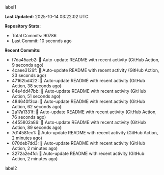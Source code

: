 
label1 
<!-- ACTIVITY_START -->
**Last Updated:** 2025-10-14 03:22:02 UTC

**Repository Stats:**
- Total Commits: 90786
- Last Commit: 10 seconds ago

**Recent Commits:**
- f7da45aeb2: 🤖 Auto-update README with recent activity (GitHub Action, 9 seconds ago)
- 4caee3126f: 🤖 Auto-update README with recent activity (GitHub Action, 23 seconds ago)
- 47162bd422: 🤖 Auto-update README with recent activity (GitHub Action, 38 seconds ago)
- 84e4dd47bb: 🤖 Auto-update README with recent activity (GitHub Action, 51 seconds ago)
- 484640f3ca: 🤖 Auto-update README with recent activity (GitHub Action, 62 seconds ago)
- 2a17a1331f: 🤖 Auto-update README with recent activity (GitHub Action, 76 seconds ago)
- 4455802a86: 🤖 Auto-update README with recent activity (GitHub Action, 89 seconds ago)
- 7d14581ec1: 🤖 Auto-update README with recent activity (GitHub Action, 2 minutes ago)
- 070deb7dd3: 🤖 Auto-update README with recent activity (GitHub Action, 2 minutes ago)
- 3272a2e4fd: 🤖 Auto-update README with recent activity (GitHub Action, 2 minutes ago)
<!-- ACTIVITY_END -->

label2
